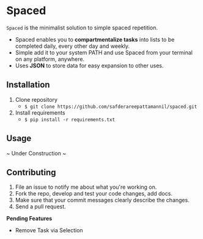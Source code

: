 # Spaced
`Spaced` is the minimalist solution to simple spaced repetition.

* Spaced enables you to **compartmentalize tasks** into lists to be completed daily, every other day and weekly.
* Simple add it to your system PATH and use Spaced from your terminal on any platform, anywhere.
* Uses **JSON** to store data for easy expansion to other uses.



## Installation
1. Clone repository
   + `$ git clone https://github.com/safderareepattamannil/spaced.git`
2. Install requirements
   + `$ pip install -r requirements.txt` 



## Usage
~ Under Construction ~


## Contributing

1. File an issue to notify me about what you're working on.
2. Fork the repo, develop and test your code changes, add docs.
3. Make sure that your commit messages clearly describe the changes.
4. Send a pull request.

**Pending Features**

   * Remove Task via Selection
